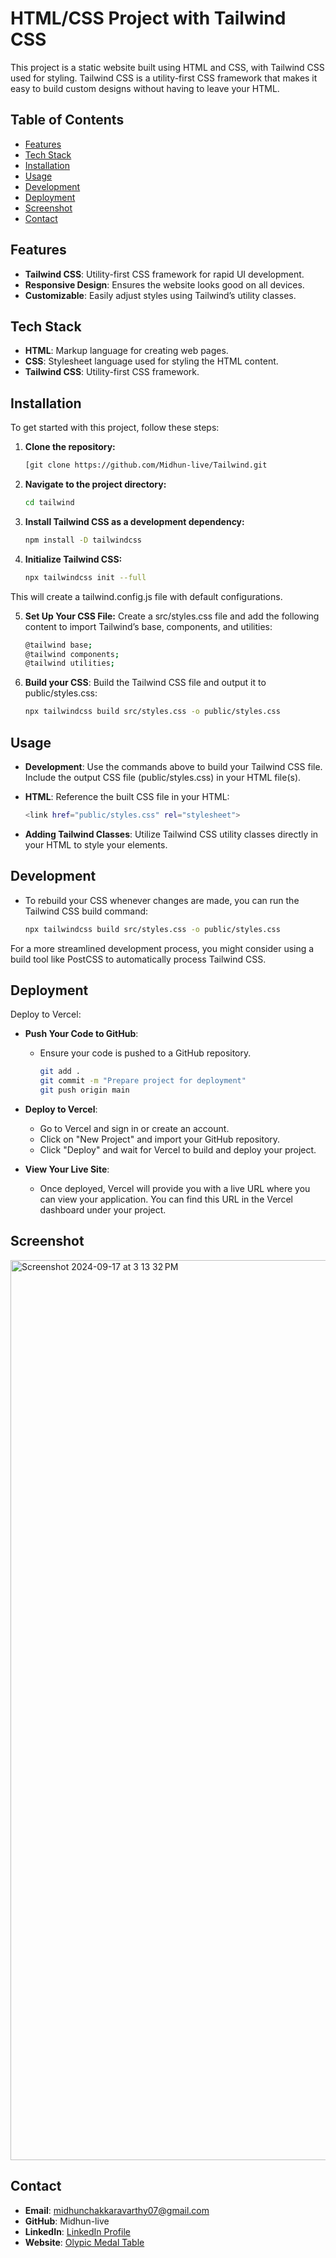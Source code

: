 # HTML/CSS Project with Tailwind CSS

This project is a static website built using HTML and CSS, with Tailwind CSS used for styling. Tailwind CSS is a utility-first CSS framework that makes it easy to build custom designs without having to leave your HTML.

## Table of Contents

- [Features](#features)
- [Tech Stack](#tech-stack)
- [Installation](#installation)
- [Usage](#usage)
- [Development](#development)
- [Deployment](#deployment)
- [Screenshot](#screenshot)
- [Contact](#contact)

## Features

- **Tailwind CSS**: Utility-first CSS framework for rapid UI development.
- **Responsive Design**: Ensures the website looks good on all devices.
- **Customizable**: Easily adjust styles using Tailwind’s utility classes.

## Tech Stack

- **HTML**: Markup language for creating web pages.
- **CSS**: Stylesheet language used for styling the HTML content.
- **Tailwind CSS**: Utility-first CSS framework.

## Installation

To get started with this project, follow these steps:

1. **Clone the repository:**

   ```bash
   [git clone https://github.com/Midhun-live/Tailwind.git

2. **Navigate to the project directory:**

   ```bash
   cd tailwind

3. **Install Tailwind CSS as a development dependency:**

   ```bash
   npm install -D tailwindcss

4. **Initialize Tailwind CSS:**
   
   ```bash
   npx tailwindcss init --full
  This will create a tailwind.config.js file with default configurations.
  
5. **Set Up Your CSS File:**
  Create a src/styles.css file and add the following content to import Tailwind’s base, components, and utilities:

   ```bash
   @tailwind base;
   @tailwind components;
   @tailwind utilities;

6. **Build your CSS**:
   Build the Tailwind CSS file and output it to public/styles.css:

   ```bash
   npx tailwindcss build src/styles.css -o public/styles.css

## Usage

- **Development**: Use the commands above to build your Tailwind CSS file. Include the output CSS file (public/styles.css) in your HTML file(s).
- **HTML**: Reference the built CSS file in your HTML:

  ```bash
  <link href="public/styles.css" rel="stylesheet">

- **Adding Tailwind Classes**: Utilize Tailwind CSS utility classes directly in your HTML to style your elements.

## Development

- To rebuild your CSS whenever changes are made, you can run the Tailwind CSS build command:

  ```bash
  npx tailwindcss build src/styles.css -o public/styles.css

For a more streamlined development process, you might consider using a build tool like PostCSS to automatically process Tailwind CSS.

## Deployment

Deploy to Vercel:


- **Push Your Code to GitHub**:
   - Ensure your code is pushed to a GitHub repository.
  
      ```bash
      git add .
      git commit -m "Prepare project for deployment"
      git push origin main
      
- **Deploy to Vercel**:
   - Go to Vercel and sign in or create an account.
   - Click on "New Project" and import your GitHub repository.
   - Click "Deploy" and wait for Vercel to build and deploy your project.

- **View Your Live Site**:

   - Once deployed, Vercel will provide you with a live URL where you can view your application. You can find this URL in the Vercel dashboard under your project.

## Screenshot

<img width="1440" alt="Screenshot 2024-09-17 at 3 13 32 PM" src="https://github.com/user-attachments/assets/00527fc6-1aca-4357-beab-3c23e1c25ee7">

## Contact

- **Email**: midhunchakkaravarthy07@gmail.com
- **GitHub**: Midhun-live
- **LinkedIn**: [LinkedIn Profile](https://www.linkedin.com/in/midhun-chakkaravarthy/)
- **Website**: [Olypic Medal Table](https://olympic2024.vercel.app/)
